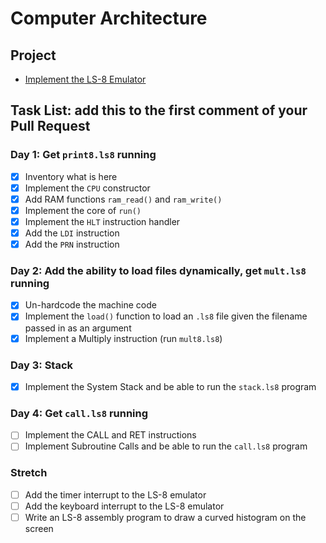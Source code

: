 # Computer Architecture

## Project

-   [Implement the LS-8 Emulator](ls8/)

## Task List: add this to the first comment of your Pull Request

### Day 1: Get `print8.ls8` running

-   [x] Inventory what is here
-   [x] Implement the `CPU` constructor
-   [x] Add RAM functions `ram_read()` and `ram_write()`
-   [x] Implement the core of `run()`
-   [x] Implement the `HLT` instruction handler
-   [x] Add the `LDI` instruction
-   [x] Add the `PRN` instruction

### Day 2: Add the ability to load files dynamically, get `mult.ls8` running

-   [x] Un-hardcode the machine code
-   [x] Implement the `load()` function to load an `.ls8` file given the filename
        passed in as an argument
-   [x] Implement a Multiply instruction (run `mult8.ls8`)

### Day 3: Stack

-   [x] Implement the System Stack and be able to run the `stack.ls8` program

### Day 4: Get `call.ls8` running

-   [ ] Implement the CALL and RET instructions
-   [ ] Implement Subroutine Calls and be able to run the `call.ls8` program

### Stretch

-   [ ] Add the timer interrupt to the LS-8 emulator
-   [ ] Add the keyboard interrupt to the LS-8 emulator
-   [ ] Write an LS-8 assembly program to draw a curved histogram on the screen

